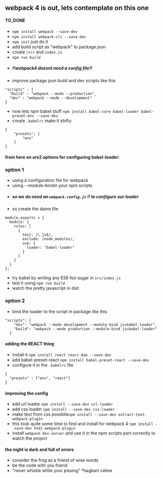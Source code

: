 ## webpack 4 is out, lets contemplate on this one

#### TO_DONE
- ```npm install webpack --save-dev```
- ```npm install webpack-cli --save-dev```
- ```npm init``` just do it
- add build script as "webpack" to package.json
- create `/src` and `index.js`
- ```npm run build```
- ##### !!webpack4 doesnt need a config file!!
- improve package json build and dev scripts like this

```
"scripts" : {
  "build" : "webpack --mode --production",
  "dev" : "webpack --mode --development" 
}
```

- now lets npm babel stuff
```npm install babel-core babel-loader babel-preset-env --save-dev```
- create `.babelrc` make it shifty
```
{
    "presets": [
        "env"
    ]
}
```

#### from here on are2 options for configuring babel-loader:
### option 1
- using a configuration file for webpack
- using --module-bindin your npm scripts
- ##### so we do need an `webpack.config.js` !! to configure our loader
- so create the damn file
```
module.exports = {
  module: {
    rules: [
      {
        test: /\.js$/,
        exclude: /node_modules/,
        use: {
          loader: "babel-loader"
        }
      }
    ]
  }
};
```
- try babel by writing any ES6 foo sugar in `src/index.js`
- test it using ```npm run build```
- watch the pretty javascript in dist

### option 2
- bind the loader to the script in package like this
```
"scripts": {
    "dev": "webpack --mode development --module-bind js=babel-loader",
    "build": "webpack --mode production --module-bind js=babel-loader"
  }
```

#### adding the REACT thing
- install it ```npm install react react-dom --save-dev```
- add babel-preset-react ```npm install babel-preset-react --save-dev```
- configure it in the `.babelrc` file
```
{
  "presets" : ["env", "react"]
}
```

#### improving the config
- add url loader ```npm install --save-dev url-loader```
- add css loader ```npm install --save-dev css-loader```
- make text from css possbile```npm install --save-dev extract-text-webpack-plugin```
- this took quite some time to find and install for webpack 4 ```npm install --save-dev html-webpack-plugin```
- install ```webpack-dev-server``` and use it in the npm scripts part correctly to watch the project

#### the night is dark and full of errors
- consider the frog as a friend of wise words
- be the code with you friend
- "never whistle while your pissing" *hagbart celine
